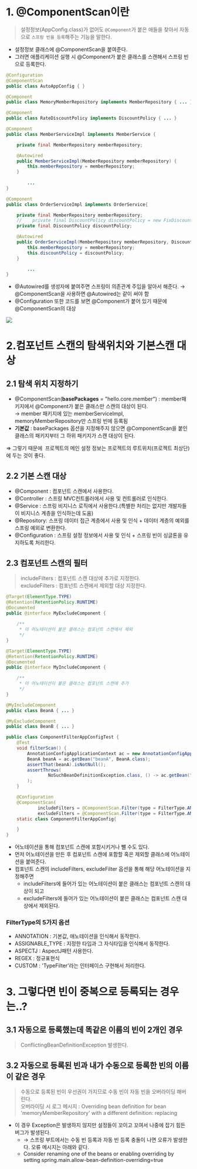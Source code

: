 # 1. @ComponentScan이란
> 설정정보(AppConfig.class)가 없어도 `@Component`가 붙은 애들을 찾아서 자동으로 `스프링 빈을 등록`해주는 기능을 말한다.

-   설정정보 클래스에 @ComponentScan을 붙여준다.
-   그러면 애플리케이션 실행 시 @Component가 붙은 클래스를 스캔해서 스프링 빈으로 등록한다.

```java
@Configuration
@ComponentScan
public class AutoAppConfig { }

@Component
public class MemoryMemberRepository implements MemberRepository { ... }

@Component
public class RateDiscountPolicy implements DiscountPolicy { ... }

@Component
public class MemberServiceImpl implements MemberService {

    private final MemberRepository memberRepository;

    @Autowired
    public MemberServiceImpl(MemberRepository memberRepository) {
        this.memberRepository = memberRepository;
    }
		
		...
}

@Component
public class OrderServiceImpl implements OrderService{

    private final MemberRepository memberRepository;
    //    private final DiscountPolicy discountPolicy = new FixDiscountPolicy();
    private final DiscountPolicy discountPolicy;

    @Autowired
    public OrderServiceImpl(MemberRepository memberRepository, DiscountPolicy discountPolicy) {
        this.memberRepository = memberRepository;
        this.discountPolicy = discountPolicy;
    }

		...
}
```

-   @Autowired를 생성자에 붙여주면 스프링이 의존관계 주입을 알아서 해준다.
→ @ComponentScan을 사용하면 @Autowired는 같이 써야 함
-   @Configuration 또한 코드를 보면 @Component가 붙어 있기 때문에 @ComponentScan의 대상

![](https://img1.daumcdn.net/thumb/R1280x0/?scode=mtistory2&fname=https%3A%2F%2Fblog.kakaocdn.net%2Fdn%2Ftimv8%2Fbtr8Lizyb8k%2FisivHC6AKD4nNjtbio5sf0%2Fimg.png)

# 2.컴포넌트 스캔의 탐색위치와 기본스캔 대상

## 2.1 탐색 위치 지정하기

-   @ComponentScan(**basePackages** = "hello.core.member") : member패키지에서 @Component가 붙은 클래스만 스캔의 대상이 된다.<br/>
    → member 패키지에 있는 memberServiceImpl, memoryMemberRepository만 스프링 빈에 등록됨
-   **기본값** : basePackages 옵션을 지정해주지 않으면 @ComponentScan을 붙인 클래스의 패키지부터 그 하위 패키지가 스캔 대상이 된다.

⇒ 그렇기 때문에  프로젝트의 메인 설정 정보는 프로젝트의 루트위치(프로젝트 최상단)에 두는 것이 좋다.

## 2.2 기본 스캔 대상
-   @Component : 컴포넌트 스캔에서 사용한다.
-   @Controller : 스프링 MVC컨트롤러에서 사용 및 컨트롤러로 인식한다.
-   @Service : 스프링 비지니스 로직에서 사용한다.(특별한 처리는 없지만 개발자들이 비지니스 계층을 인식하는데 도움)
-   @Repository: 스프링 데이터 접근 계층에서 사용 및 인식 + 데이터 계층의 예외를 스프링 예외로 변환한다.
-   @Configuration : 스프링 설정 정보에서 사용 및 인식 + 스프링 빈이 싱글톤을 유지하도록 처리한다.

## 2.3 컴포넌트 스캔의 필터
> includeFilters : 컴포넌트 스캔 대상에 추가로 지정한다.  
> excludeFilters : 컴포넌트 스캔에서 제외할 대상 지정한다.

```java
@Target(ElementType.TYPE)
@Retention(RetentionPolicy.RUNTIME)
@Documented
public @interface MyExcludeComponent {
	
    /**
     * 이 어노테이션이 붙은 클래스는 컴포넌트 스캔에서 제외
     */
}

@Target(ElementType.TYPE)
@Retention(RetentionPolicy.RUNTIME)
@Documented
public @interface MyIncludeComponent {

    /**
     * 이 어노테이션이 붙은 클래스는 컴포넌트 스캔에 추가
     */
}

@MyIncludeComponent
public class BeanA { ... }

@MyExcludeComponent
public class BeanB { ... }

public class ComponentFilterAppConfigTest {
    @Test
    void filterScan() {
        AnnotationConfigApplicationContext ac = new AnnotationConfigApplicationContext(ComponentFilterAppConfig.class);
        BeanA beanA = ac.getBean("beanA", BeanA.class);
        assertThat(beanA).isNotNull();
        assertThrows(
                NoSuchBeanDefinitionException.class, () -> ac.getBean("beanB", BeanB.class)
        );
    }

    @Configuration
    @ComponentScan(
            includeFilters = @ComponentScan.Filter(type = FilterType.ANNOTATION, classes = MyIncludeComponent.class),
            excludeFilters = @ComponentScan.Filter(type = FilterType.ANNOTATION, classes = MyExcludeComponent.class))
    static class ComponentFilterAppConfig{

    }
}
```

- 어노테이션을 통해 컴포넌트 스캔에 포함시키거나 뺄 수도 있다.
- 먼저 어노테이션을 만든 후 컴포넌트 스캔에 포함할 혹은 제외할 클래스에 어노테이션을 붙여준다.
- 컴포넌트 스캔의 includeFilters, excludeFilter 옵션을 통해 해당 어노테이션을 지정해주면
  - includeFilters에 들어가 있는 어노테이션이 붙은 클래스는 컴포넌트 스캔의 대상이 되고
  - excludeFilters에 들어가 있는 어노테이션이 붙은 클래스는 컴포넌트 스캔 대상에서 제외된다.

### FilterType의 5가지 옵션

-   ANNOTATION : 기본값, 애노테이션을 인식해서 동작한다.
-   ASSIGNABLE\_TYPE : 지정한 타입과 그 자식타입을 인식해서 동작한다.
-   ASPECTJ : AspectJ패턴 사용한다.
-   REGEX : 정규표현식
-   CUSTOM : 'TypeFilter'라는 인터페이스 구현해서 처리한다.

# 3. 그렇다면 빈이 중복으로 등록되는 경우는..?

## 3.1 자동으로 등록했는데 똑같은 이름의 빈이 2개인 경우
> ConflictingBeanDefinitionException 발생한다.

## 3.2 자동으로 등록된 빈과 내가 수동으로 등록한 빈의 이름이 같은 경우
> 수동으로 등록된 빈이 우선권이 가지므로 수동 빈이 자동 빈을 오버라이딩 해버린다.  
> 오버라이딩 시 로그 메시지 : Overriding bean definition for bean 'memoryMemberRepository' with a different definition: replacing

-   이 경우 Exception은 발생하지 않지만 설정들이 꼬이고 꼬여서 나중에 잡기 힘든 버그가 발생된다.
    -   → 스프링 부트에서는 수동 빈 등록과 자동 빈 등록 충돌이 나면 오류가 발생한다. 오류 메시지는 아래와 같다.
    -   Consider renaming one of the beans or enabling overriding by setting spring.main.allow-bean-definition-overriding=true